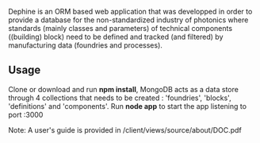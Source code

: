 Dephine is an ORM based web application that was developped in order to provide a database for the non-standardized industry of photonics where standards (mainly classes and parameters) of technical components ((building) block) need to be defined and tracked (and filtered) by manufacturing data (foundries and processes).

## Usage ##
Clone or download and run **npm install**, MongoDB acts as a data store through 4 collections that needs to be created : 'foundries', 'blocks', 'definitions' and 'components'. Run **node app** to start the app listening to port :3000

Note: A user's guide is provided in /client/views/source/about/DOC.pdf
